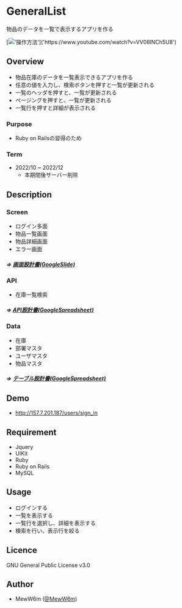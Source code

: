 # GeneralList
物品のデータを一覧で表示するアプリを作る

[!['操作方法']('https://user-images.githubusercontent.com/17735847/199638781-2cbfcaee-f4b0-432b-b6bc-2a3f18344fd8.png')]('https://www.youtube.com/watch?v=VV08lNCh5U8')

## Overview
- 物品在庫のデータを一覧表示できるアプリを作る
- 任意の値を入力し、検索ボタンを押すと一覧が更新される
- 一覧のヘッダを押すと、一覧が更新される
- ページングを押すと、一覧が更新される
- 一覧行を押すと詳細が表示される

### Purpose
- Ruby on Railsの習得のため

### Term
- 2022/10 ~ 2022/12
    - 本期間後サーバー削除

## Description

### Screen
- ログイン多面
- 物品一覧画面
- 物品詳細画面
- エラー画面
##### => [画面設計書(GoogleSlide)](https://docs.google.com/presentation/d/15h6uCa-Kj98WNsX8mHK1W7VR225Ffy--kLtzchGc1Ak)

### API
- 在庫一覧検索
##### => [API設計書(GoogleSpreadsheet)](https://docs.google.com/spreadsheets/d/1mZATkJLa1hqVdCRpNHM_r63aZ3gvTpsMuirE27ozTLw/edit#gid=0)

### Data
- 在庫
- 部署マスタ
- ユーザマスタ
- 物品マスタ
##### => [テーブル設計書(GoogleSpreadsheet)](https://docs.google.com/spreadsheets/d/17GF_0c8uyNnVr62vYrG8tGEePTFhA6uO6l_dLL8K9pY)

## Demo
- http://157.7.201.187/users/sign_in

## Requirement
- Jquery
- UIKit
- Ruby
- Ruby on Rails
- MySQL

## Usage
- ログインする
- 一覧を表示する
- 一覧行を選択し、詳細を表示する
- 検索を行い、表示行を絞る

## Licence
GNU General Public License v3.0

## Author
- MewW6m ([@MewW6m](https://github.com/MewW6m/))
